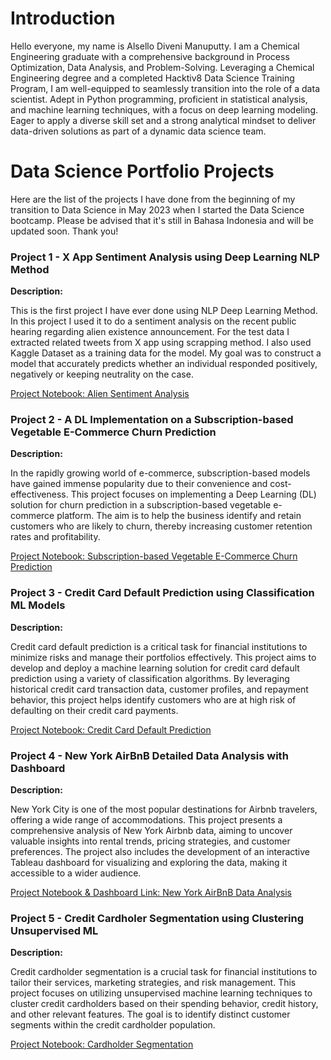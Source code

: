 # Introduction
Hello everyone, my name is Alsello Diveni Manuputty. I am a Chemical Engineering graduate with a comprehensive background in Process Optimization, Data Analysis, and Problem-Solving. 
Leveraging a Chemical Engineering degree and a completed Hacktiv8 Data Science Training Program, I am well-equipped to seamlessly transition into the role of a data scientist. 
Adept in Python programming, proficient in statistical analysis, and machine learning techniques, with a focus on deep learning modeling. 
Eager to apply a diverse skill set and a strong analytical mindset to deliver data-driven solutions as part of a dynamic data science team.

# Data Science Portfolio Projects

Here are the list of the projects I have done from the beginning of my transition to Data Science in May 2023 when I started the Data Science bootcamp. Please be advised that it's still in Bahasa Indonesia and will be updated soon. Thank you!

### Project 1 - X App Sentiment Analysis using Deep Learning NLP Method

**Description:** 

This is the first project I have ever done using NLP Deep Learning Method. In this project I used it to do a sentiment analysis on the recent public hearing regarding alien existence announcement. 
For the test data I extracted related tweets from X app using scrapping method. I also used Kaggle Dataset as a training data for the model.  My goal was to construct a model that accurately predicts whether an individual responded positively, negatively or keeping neutrality on the case. 

[Project Notebook: Alien Sentiment Analysis](https://github.com/AlselloDM/DataScience_Portfolio/tree/main/Project%201)

### Project 2 - A DL Implementation on a Subscription-based Vegetable E-Commerce Churn Prediction

**Description:** 

In the rapidly growing world of e-commerce, subscription-based models have gained immense popularity due to their convenience and cost-effectiveness. This project focuses on implementing a Deep Learning (DL) solution for churn prediction in a subscription-based vegetable e-commerce platform. The aim is to help the business identify and retain customers who are likely to churn, thereby increasing customer retention rates and profitability.

[Project Notebook: Subscription-based Vegetable E-Commerce Churn Prediction](https://github.com/AlselloDM/DataScience_Portfolio/tree/main/Project%202)

### Project 3 - Credit Card Default Prediction using Classification ML Models

**Description:** 

Credit card default prediction is a critical task for financial institutions to minimize risks and manage their portfolios effectively. This project aims to develop and deploy a machine learning solution for credit card default prediction using a variety of classification algorithms. By leveraging historical credit card transaction data, customer profiles, and repayment behavior, this project helps identify customers who are at high risk of defaulting on their credit card payments.

[Project Notebook: Credit Card Default Prediction](https://github.com/AlselloDM/DataScience_Portfolio/tree/main/Project%203)

### Project 4 - New York AirBnB Detailed Data Analysis with Dashboard

**Description:** 

New York City is one of the most popular destinations for Airbnb travelers, offering a wide range of accommodations. This project presents a comprehensive analysis of New York Airbnb data, aiming to uncover valuable insights into rental trends, pricing strategies, and customer preferences. The project also includes the development of an interactive Tableau dashboard for visualizing and exploring the data, making it accessible to a wider audience.

[Project Notebook & Dashboard Link: New York AirBnB Data Analysis](https://github.com/AlselloDM/DataScience_Portfolio/tree/main/Project%204)

### Project 5 - Credit Cardholer Segmentation using Clustering Unsupervised ML

**Description:** 

Credit cardholder segmentation is a crucial task for financial institutions to tailor their services, marketing strategies, and risk management. This project focuses on utilizing unsupervised machine learning techniques to cluster credit cardholders based on their spending behavior, credit history, and other relevant features. The goal is to identify distinct customer segments within the credit cardholder population.

[Project Notebook: Cardholder Segmentation](https://github.com/AlselloDM/DataScience_Portfolio/tree/main/Project%205)



